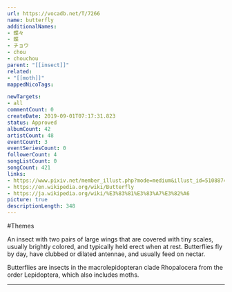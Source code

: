 ```yaml
---
url: https://vocadb.net/T/7266
name: butterfly
additionalNames: 
- 蝶々
- 蝶
- チョウ
- chou
- chouchou
parent: "[[insect]]"
related:
- "[[moth]]"
mappedNicoTags:

newTargets:
- all
commentCount: 0
createDate: 2019-09-01T07:17:31.823
status: Approved
albumCount: 42
artistCount: 48
eventCount: 3
eventSeriesCount: 0
followerCount: 4
songListCount: 0
songCount: 421
links: 
- https://www.pixiv.net/member_illust.php?mode=medium&illust_id=51088744
- https://en.wikipedia.org/wiki/Butterfly
- https://ja.wikipedia.org/wiki/%E3%83%81%E3%83%A7%E3%82%A6
picture: true
descriptionLength: 348
---
```


#Themes

An insect with two pairs of large wings that are covered with tiny scales, usually brightly colored, and typically held erect when at rest. Butterflies fly by day, have clubbed or dilated antennae, and usually feed on nectar.

Butterflies are insects in the macrolepidopteran clade Rhopalocera from the order Lepidoptera, which also includes moths.

---

